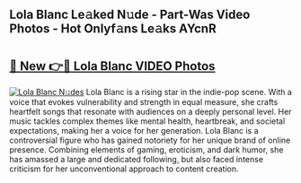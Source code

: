 ## Lola Blanc Le𝚊ked N𝚞de - Part-Was Video Photos - Hot Onlyf𝚊ns Le𝚊ks AYcnR

# <h2><a href="http://ab71251.deff.icu/?id=Lola+Blanc">🔗 New 👉🔴 Lola Blanc VIDEO Photos</a></h2>

[![Lola Blanc N𝚞des](https://i.imgur.com/rIISA9y.gif)](http://ab71251.deff.icu/?id=Lola+Blanc)
Lola Blanc is a rising star in the indie-pop scene. With a voice that evokes vulnerability and strength in equal measure, she crafts heartfelt songs that resonate with audiences on a deeply personal level. Her music tackles complex themes like mental health, heartbreak, and societal expectations, making her a voice for her generation. Lola Blanc is a controversial figure who has gained notoriety for her unique brand of online presence. Combining elements of gaming, eroticism, and dark humor, she has amassed a large and dedicated following, but also faced intense criticism for her unconventional approach to content creation.
